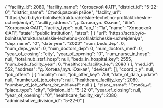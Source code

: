 {
    "facility_id": 2080,
    "facility_name": "Хотовской ФАП",
    "district_id": "5-22-0",
    "district_name": "Столбцовский район",
    "facility_url": "https:\/\/scrb.by\/o-bolnitse\/struktura\/selskie-lechebno-profilakticheskie-uchrejdeniya",
    "facility_address": "д. Хотова,ул. Южная",
    "title": "Хотовской ФАП",
    "facility_type": null,
    "ap_1": "1а",
    "name": "Хотовской ФАП",
    "state": "public institution",
    "stats": [
        {
            "url": "https:\/\/scrb.by\/o-bolnitse\/struktura\/selskie-lechebno-profilakticheskie-uchrejdeniya",
            "dep_name": "0",
            "date_year": "2023",
            "num_beds_dep": 0,
            "num_deps_year": 0,
            "num_doctors_dep": 0,
            "num_doctors_med": 0,
            "year_of_closing": "city",
            "year_of_opening": "0",
            "num_nurse_in_hosp": null,
            "total_nub_staf_hosp": null,
            "beds_in_hospital_key": 2555,
            "num_beds_facility_year": 0,
            "healthcare_facility_key": 2080
        }
    ],
    "med_id": 552,
    "address": "д. Хотова,\nул. Южная",
    "devices": [],
    "coord_x_y": null,
    "job_offers": [
        {
            "locality": null,
            "job_offer_key": 759,
            "date_of_data_update": null,
            "number_of_job_offers": null,
            "healthcare_facility_key": 2080,
            "number_of_job_offers_for_midlevel": null
        }
    ],
    "place_name": "Столбцы",
    "place_type": "city",
    "division_id": "5-22-0",
    "year_of_closing": null,
    "year_of_opening": "0",
    "healthcare_facility_key": 2080,
    "administrative_division_id": "5-22-0"
}